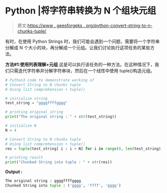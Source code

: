 # Python |将字符串转换为 N 个组块元组

> 原文:[https://www . geesforgeks . org/python-convert-string-to-n-chunks-tuple/](https://www.geeksforgeeks.org/python-convert-string-to-n-chunks-tuple/)

有时，在使用 Python Strings 时，我们可能会遇到一个问题，需要将一个字符串分解成 N 个大小的块，再分解成一个元组。让我们讨论执行这项任务的某些方法。

**方法#1:使用列表理解+元组**
这是可以执行该任务的一种方法。在这种情况下，我们只需迭代字符串并分解字符串块，然后在一个线性中使用 tuple()构造元组。

```py
# Python3 code to demonstrate working of
# Convert String to N chunks tuple
# Using list comprehension + tuple()

# initialize string
test_string = "ggggffffgggg"

# printing original string
print("The original string : " + str(test_string))

# initialize N 
N = 4

# Convert String to N chunks tuple
# Using list comprehension + tuple()
res = tuple(test_string[ i : i + N] for i in range(0, len(test_string), N))

# printing result
print("Chunked String into tuple : " + str(res))
```

**Output :**

```py
The original string : ggggffffgggg
Chunked String into tuple : ('gggg', 'ffff', 'gggg')

```